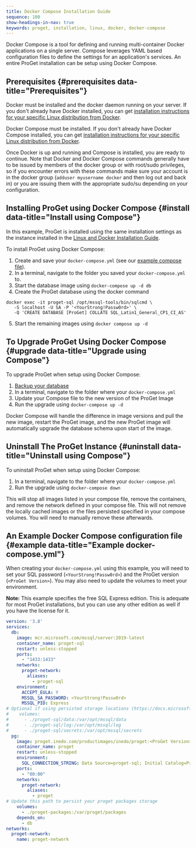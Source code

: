 ```yaml
---
title: Docker Compose Installation Guide
sequence: 100
show-headings-in-nav: true
keywords: proget, installation, linux, docker, docker-compose
---
```


Docker Compose is a tool for defining and running multi-container Docker applications on a single server.  Compose leverages YAML based configuration files to define the settings for an application's services.  An entire ProGet installation can be setup using Docker Compose.

## Prerequisites {#prerequisites data-title="Prerequisites"}

Docker must be installed and the docker daemon running on your server. If you don't already have Docker installed, you can get [installation instructions for your specific Linux distribution from Docker](https://docs.docker.com/engine/installation/#installation).

Docker Compose must be installed.  If you don't already have Docker Compose installed, you can get [installation instructions for your specific Linux distribution from Docker](https://docs.docker.com/compose/install/).

Once Docker is up and running and Compose is installed, you are ready to continue. Note that Docker and Docker Compose commands generally have to be issued by members of the docker group or with root/sudo privileges, so if you encounter errors with these commands make sure your account is in the docker group (`adduser myusername docker` and then log out and back in) or you are issuing them with the appropriate sudo/su depending on your configuration.

## Installing ProGet using Docker Compose {#install data-title="Install using Compose"}

In this example, ProGet is installed using the same installation settings as the instance installed in the [Linux and Docker Installation Guide](/docs/proget/installation/installation-guide/linux-docker).

To install ProGet using Docker Compose:

1.  Create and save your `docker-compose.yml` (see our [example compose file](#example)).
2.  In a terminal, navigate to the folder you saved your `docker-compose.yml` to.
3.  Start the database image using `docker-compose up -d db`
4.  Create the ProGet database using the docker command
```
docker exec -it proget-sql /opt/mssql-tools/bin/sqlcmd \
   -S localhost -U SA -P '<YourStrong!Passw0rd>' \
   -Q 'CREATE DATABASE [ProGet] COLLATE SQL_Latin1_General_CP1_CI_AS'
```
5. Start the remaining images using `docker compose up -d`

## To Upgrade ProGet Using Docker Compose {#upgrade data-title="Upgrade using Compose"}

To upgrade ProGet when setup using Docker Compose:

1. [Backup your database](/docs/proget/installation/backing-up)
2. In a terminal, navigate to the folder where your `docker-compose.yml` 
3. Update your Compose file to the new version of the ProGet Image
4. Run the upgrade using `docker-compose up -d`

Docker Compose will handle the difference in image versions and pull the new image, restart the ProGet image, and the new ProGet image will automatically upgrade the database schema upon start of the image.

## Uninstall The ProGet Instance {#uninstall data-title="Uninstall using Compose"}

To uninstall ProGet when setup using Docker Compose:

1. In a terminal, navigate to the folder where your `docker-compose.yml` 
2. Run the upgrade using `docker-compose down`

This will stop all images listed in your compose file, remove the containers, and remove the network defined in your compose file.  This will not remove the locally cached images or the files persisted specified in your compose volumes.  You will need to manually remove these afterwards.

## An Example Docker Compose configuration file {#example data-title="Example docker-compose.yml"}

When creating your `docker-compose.yml` using this example, you will need to set your SQL password (`<YourStrong!Passw0rd>`) and the ProGet version (`<ProGet Version>`).  You may also need to update the volumes to meet your environment.

**Note:** This example specifies the free SQL Express edition. This is adequate for most ProGet installations, but you can use any other edition as well if you have the license for it.

```docker-compose.yml
version: '3.8'
services:
  db:
    image: mcr.microsoft.com/mssql/server:2019-latest
    container_name: proget-sql
    restart: unless-stopped
    ports:
      - "1433:1433"
    networks:
      proget-network:
        aliases:
          - proget-sql
    environment:
      ACCEPT_EULA: Y
      MSSQL_SA_PASSWORD: <YourStrong!Passw0rd>
      MSSQL_PID: Express
# Optional if using persisted storage locations (https://docs.microsoft.com/en-us/sql/linux/sql-server-linux-docker-container-configure?view=sql-server-ver15&pivots=cs1-bash#persist)
#    volumes:
#      - ./proget-sql/data:/var/opt/mssql/data
#      - ./proget-sql/log:/var/opt/mssql/log
#      - ./proget-sql/secrets:/var/opt/mssql/secrets
  pg:
    image: proget.inedo.com/productimages/inedo/proget:<ProGet Version>
    container_name: proget
    restart: unless-stopped
    environment: 
      SQL_CONNECTION_STRING: Data Source=proget-sql; Initial Catalog=ProGet; User ID=sa; Password=<YourStrong!Passw0rd>
    ports:
      - "80:80"
    networks:
      proget-network:
        aliases:
          - proget
# Update this path to persist your proget packages storage
    volumes:
      - ./proget-packages:/var/proget/packages
    depends_on:
      - db
networks:
  proget-network:
    name: proget-network
```